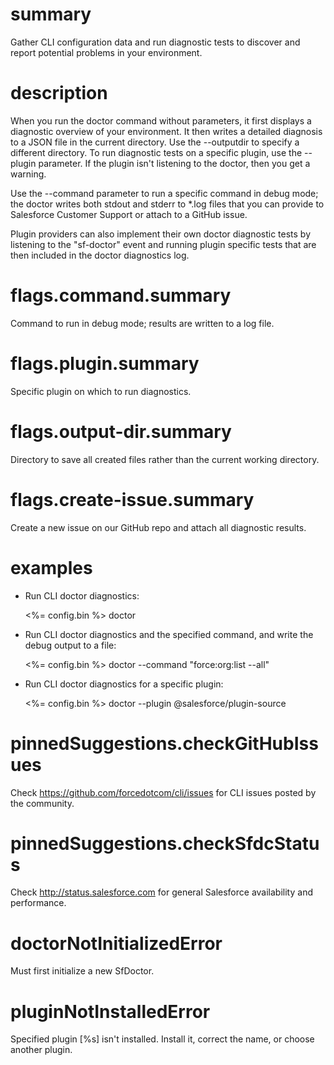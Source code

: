 # summary

Gather CLI configuration data and run diagnostic tests to discover and report potential problems in your environment.

# description

When you run the doctor command without parameters, it first displays a diagnostic overview of your environment. It then writes a detailed diagnosis to a JSON file in the current directory. Use the --outputdir to specify a different directory. To run diagnostic tests on a specific plugin, use the --plugin parameter. If the plugin isn't listening to the doctor, then you get a warning.

Use the --command parameter to run a specific command in debug mode; the doctor writes both stdout and stderr to \*.log files that you can provide to Salesforce Customer Support or attach to a GitHub issue.

Plugin providers can also implement their own doctor diagnostic tests by listening to the "sf-doctor" event and running plugin specific tests that are then included in the doctor diagnostics log.

# flags.command.summary

Command to run in debug mode; results are written to a log file.

# flags.plugin.summary

Specific plugin on which to run diagnostics.

# flags.output-dir.summary

Directory to save all created files rather than the current working directory.

# flags.create-issue.summary

Create a new issue on our GitHub repo and attach all diagnostic results.

# examples

- Run CLI doctor diagnostics:

  <%= config.bin %> doctor

- Run CLI doctor diagnostics and the specified command, and write the debug output to a file:

  <%= config.bin %> doctor --command "force:org:list --all"

- Run CLI doctor diagnostics for a specific plugin:

  <%= config.bin %> doctor --plugin @salesforce/plugin-source

# pinnedSuggestions.checkGitHubIssues

Check https://github.com/forcedotcom/cli/issues for CLI issues posted by the community.

# pinnedSuggestions.checkSfdcStatus

Check http://status.salesforce.com for general Salesforce availability and performance.

# doctorNotInitializedError

Must first initialize a new SfDoctor.

# pluginNotInstalledError

Specified plugin [%s] isn't installed. Install it, correct the name, or choose another plugin.

